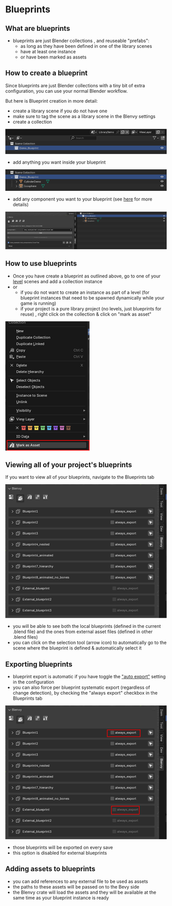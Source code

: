 # Blueprints

## What are blueprints 

- blueprints are just Blender collections , and reuseable "prefabs":
  - as long as they have been defined in one of the library scenes
  - have at least one instance
  - or have been marked as assets

## How to create a blueprint

Since blueprints are just Blender collections with a tiny bit of extra configuration, you can use your normal Blender workflow.

But here is Blueprint creation in more detail:

- create a library scene if you do not have one
- make sure to tag the scene as a library scene in the Blenvy settings
- create a collection

![blueprints create](./docs/blueprints_create.png)

- add anything you want inside your blueprint

![blueprints create](./docs/blueprints_create2.png)

- add any component you want to your blueprint (see [here](./README-components.md#adding-components) for more details)

![blueprints create](./docs/blueprints_create3.png)


## How to use blueprints

- Once you have create a blueprint as outlined above, go to one of your [level](./README-levels.md) scenes and add a collection instance
- or 
    - if you do not want to create an instance as part of a level (for blueprint instances that need to be spawned dynamically while your game is running)
    - if your project is a pure library project (no levels, just blueprints for reuse) , right click on the collection & click on "mark as asset"

![blueprints mark asset](./docs/blueprints_mark_asset.png)


## Viewing all of your project's blueprints

If you want to view all of your blueprints, navigate to the Blueprints tab

![blueprints tab](./docs/blueprints_tab.png)

- you will be able to see both the local blueprints (defined in the current .blend file) and the ones from external asset files (defined in other .blend files)
- you can click on the selection tool (arrow icon) to automatically go to the scene where the blueprint is defined & automatically select it

## Exporting blueprints

- blueprint export is automatic if you have toggle the ["auto export"](./README.md#auto-export-default-true) setting in the configuration 
- you can also force per blueprint systematic export (regardless of change detection), by checking the "always export" checkbox in the Blueprints tab

![blueprints always export](./docs/blueprints_always_export.png)

* those blueprints will be exported on every save
* this option is disabled for external blueprints
    

## Adding assets to blueprints

- you can add references to any external file to be used as assets
- the paths to these assets will be passed on to the Bevy side
- the Blenvy crate will load the assets and they will be available at the same time as your blueprint instance is ready
